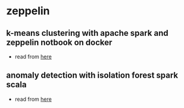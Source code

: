 # zeppelin

## k-means clustering with apache spark and zeppelin notbook on docker

- read from [here](https://medium.com/rahasak/k-means-clustering-with-apache-spark-and-zeppelin-notebook-on-docker-4ed2db66c3c8)


## anomaly detection with isolation forest spark scala

- read from [here](https://medium.com/rahasak/anomaly-detection-with-isolation-forest-spark-scala-8d8b5f36c47c)
